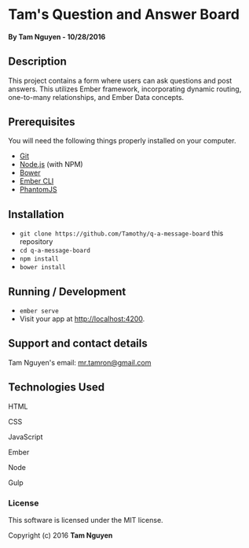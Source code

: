 # Tam's Question and Answer Board

#### By Tam Nguyen - 10/28/2016

## Description

This project contains a form where users can ask questions and post answers. This utilizes Ember framework, incorporating dynamic routing, one-to-many relationships, and Ember Data concepts.

## Prerequisites

You will need the following things properly installed on your computer.

* [Git](http://git-scm.com/)
* [Node.js](http://nodejs.org/) (with NPM)
* [Bower](http://bower.io/)
* [Ember CLI](http://ember-cli.com/)
* [PhantomJS](http://phantomjs.org/)

## Installation

* `git clone https://github.com/Tamothy/q-a-message-board` this repository
* `cd q-a-message-board`
* `npm install`
* `bower install`

## Running / Development

* `ember serve`
* Visit your app at [http://localhost:4200](http://localhost:4200).

## Support and contact details

Tam Nguyen's email: mr.tamron@gmail.com

## Technologies Used

HTML

CSS

JavaScript

Ember

Node

Gulp

### License

This software is licensed under the MIT license.

Copyright (c) 2016 **Tam Nguyen**
